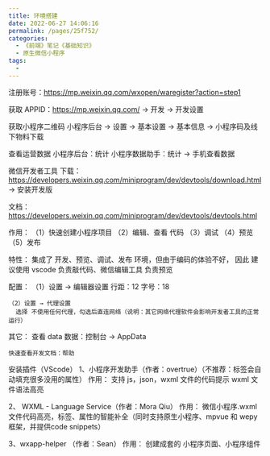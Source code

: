 ```yaml
---
title: 环境搭建
date: 2022-06-27 14:06:16
permalink: /pages/25f752/
categories:
  - 《前端》笔记《基础知识》
  - 原生微信小程序
tags:
  - 
---
```

注册账号：https://mp.weixin.qq.com/wxopen/waregister?action=step1

获取 APPID：https://mp.weixin.qq.com/  → 开发 → 开发设置

获取小程序二维码
  小程序后台 → 设置 → 基本设置 → 基本信息 → 小程序码及线下物料下载

查看运营数据
  小程序后台：统计
  小程序数据助手：统计 → 手机查看数据

微信开发者工具
  下载：https://developers.weixin.qq.com/miniprogram/dev/devtools/download.html → 安装开发版

  文档：https://developers.weixin.qq.com/miniprogram/dev/devtools/devtools.html

  作用：
    （1）快速创建小程序项目
    （2）编辑、查看 代码
    （3）调试
    （4）预览
    （5）发布

  特性：
    集成了 开发、预览、调试、发布 环境，但由于编码的体验不好，
    因此 建议使⽤ vscode 负责敲代码、微信编辑工具 负责预览

  配置：
    （1）设置 → 编辑器设置
      行距：12
      字号：18
    
    （2）设置 → 代理设置
      选择 不使用任何代理，勾选后直连网络（说明：其它网络代理软件会影响开发者工具的正常运行）

  其它：
    查看 data 数据：控制台 → AppData
    
    快速查看开发文档：帮助

安装插件（VScode）
  1、小程序开发助手（作者：overtrue）（不推荐：标签会自动填充很多没用的属性）
    作用：
      支持 js，json，wxml 文件的代码提示
      wxml 文件语法高亮

  2、 WXML - Language Service（作者：Mora Qiu）
    作用：
      微信小程序.wxml文件代码高亮，标签、属性的智能补全（同时支持原生小程序、mpvue 和 wepy 框架，并提供code snippets）

  3、wxapp-helper （作者：Sean）
    作用：
      创建成套的 小程序页面、小程序组件
